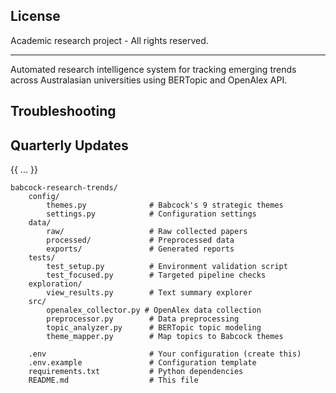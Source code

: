 ##   License
Academic research project - All rights reserved.

---

Automated research intelligence system for tracking emerging trends across Australasian universities using BERTopic and OpenAlex API.

##   Troubleshooting

##   Quarterly Updates

{{ ... }}
```
babcock-research-trends/
    config/
        themes.py              # Babcock's 9 strategic themes
        settings.py            # Configuration settings
    data/
        raw/                   # Raw collected papers
        processed/             # Preprocessed data
        exports/               # Generated reports
    tests/
        test_setup.py          # Environment validation script
        test_focused.py        # Targeted pipeline checks
    exploration/
        view_results.py        # Text summary explorer
    src/
        openalex_collector.py # OpenAlex data collection
        preprocessor.py        # Data preprocessing
        topic_analyzer.py      # BERTopic topic modeling
        theme_mapper.py        # Map topics to Babcock themes

    .env                       # Your configuration (create this)
    .env.example               # Configuration template
    requirements.txt           # Python dependencies
    README.md                  # This file